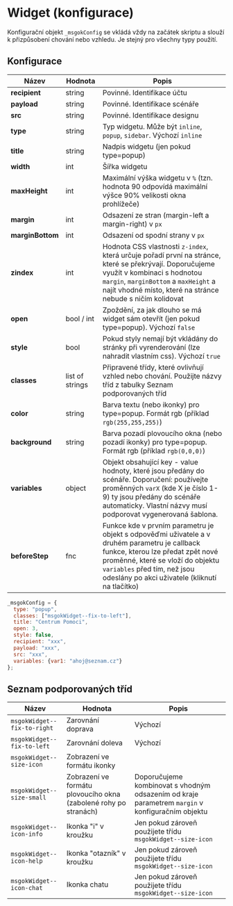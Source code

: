 # Widget (konfigurace)

Konfigurační objekt ``_msgokConfig`` se vkládá vždy na začátek skriptu a slouží k přizpůsobení chování nebo vzhledu. Je stejný pro všechny typy použití.

## Konfigurace

| Název | Hodnota | Popis                                                    |
|-------|---------|----------------------------------------------------------|
| **recipient**  |   string  | Povinné. Identifikace účtu |
| **payload**  |   string  | Povinné. Identifikace scénáře |
| **src**   |   string  | Povinné. Identifikace designu |
| **type**  |   string  | Typ widgetu. Může být ``inline``, ``popup``, ``sidebar``. Výchozí ``inline``  |
| **title**  |  string  | Nadpis widgetu (jen pokud type=popup) |
| **width**  |  int  | Šířka widgetu |
| **maxHeight**  |  int  | Maximální výška widgetu v ``%`` (tzn. hodnota 90 odpovídá maximální výšce 90% velikosti okna prohlížeče) |
| **margin**  |  int  | Odsazení ze stran (margin-left a margin-right) v ``px`` |
| **marginBottom**  |  int  | Odsazení od spodní strany v ``px`` |
| **zindex**  |  int  | Hodnota CSS vlastnosti ``z-index``, která určuje pořadí první na stránce, které se překrývají. Doporučujeme využít v kombinaci s hodnotou ``margin``, ``marginBottom`` a ``maxHeight`` a najít vhodné místo, které na stránce nebude s ničím kolidovat |
| **open**  | bool / int  | Zpoždění, za jak dlouho se má widget sám otevřít (jen pokud type=popup). Výchozí ``false`` |
| **style**  | bool  | Pokud styly nemají být vkládány do stránky při vyrenderování (lze nahradit vlastním css).  Výchozí ``true`` |
| **classes**  | list of strings  | Připravené třídy, které ovlivňují vzhled nebo chování. Použijte názvy tříd z tabulky Seznam podporovaných tříd |
| **color**  | string  | Barva textu (nebo ikonky) pro type=popup. Formát rgb (příklad ``rgb(255,255,255)``) |
| **background**  | string  | Barva pozadí plovoucího okna (nebo pozadí ikonky) pro type=popup. Formát rgb (příklad ``rgb(0,0,0)``) |
| **variables**  | object  | Objekt obsahující key - value hodnoty, které jsou předány do scénáře. Doporučení: používejte proměnných ``varX`` (kde X je číslo 1-9) ty jsou předány do scénáře automaticky. Vlastní názvy musí podporovat vygenerovaná šablona.  |
| **beforeStep**  | fnc  | Funkce kde v prvním parametru je objekt s odpověďmi uživatele a v druhém parametru je callback funkce, kterou lze předat zpět nové proměnné, které se vloží do objektu `variables` před tím, než jsou odeslány po akci uživatele (kliknutí na tlačítko)  |



```js
_msgokConfig = {
  type: "popup",
  classes: ["msgokWidget--fix-to-left"],
  title: "Centrum Pomoci",   
  open: 3,   
  style: false,   
  recipient: "xxx",
  payload: "xxx", 
  src: "xxx",
  variables: {var1: "ahoj@seznam.cz"}
};
```


## Seznam podporovaných tříd

| Název | Hodnota | Popis                                                    |
|-------|---------|----------------------------------------------------------|
| ``msgokWidget--fix-to-right``  | Zarovnání doprava  | Výchozí |
| ``msgokWidget--fix-to-left``  | Zarovnání doleva  | Výchozí |
| ``msgokWidget--size-icon``  | Zobrazení ve formátu ikonky  |  |
| ``msgokWidget--size-small``  | Zobrazení ve formátu plovoucího okna (zabolené rohy po stranách)  | Doporučujeme kombinovat s vhodným odsazením od kraje parametrem ``margin`` v konfiguračním objektu |
| ``msgokWidget--icon-info``  | Ikonka "i" v kroužku  | Jen pokud zároveň použijete třídu ``msgokWidget--size-icon`` |
| ``msgokWidget--icon-help``  | Ikonka "otazník" v kroužku  | Jen pokud zároveň použijete třídu ``msgokWidget--size-icon`` |
| ``msgokWidget--icon-chat``  | Ikonka chatu  | Jen pokud zároveň použijete třídu ``msgokWidget--size-icon`` |
